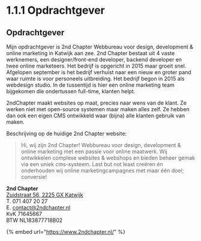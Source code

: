 # 1.1.1 Opdrachtgever

## Opdrachtgever

Mijn opdrachtgever is 2nd Chapter Webbureau voor design, development & online marketing in Katwijk aan zee. 2nd Chapter bestaat uit 4 vaste werknemers, een designer/front-end developer, backend developer en twee online marketeers. Het bedrijf is opgericht in 2015 maar groeit snel. Afgelopen september is het bedrijf verhuist naar een nieuw en groter pand waar ruimte is voor personeels uitbreiding. Het bedrijf begon in 2015 als webdesign studio. In de tussentijd is hier een online marketing team bijgekomen die ondertussen full-time, klanten helpt. 

2ndChapter maakt websites op maat, precies naar wens van de klant. Ze werken niet met open-source systemen maar maken alles zelf. Ze hebben dan ook een eigen CMS ontwikkeld waar \(bijna\) alle klanten gebruik van maken.

Beschrijving op de huidige 2nd Chapter website:

> Hi, wij zijn 2nd Chapter! Webbureau voor design, development & online marketing met een passie voor online maatwerk. Wij ontwikkelen complexe websites & webshops en bieden beheer gemak via een uniek cms-systeem. Last but not least creëren én onderhouden wij online marketingcampagnes met maar één doel; conversie!

**2nd Chapter**  
[Zuidstraat 56, 2225 GX Katwijk](https://www.2ndchapter.nl/contact)  
T. 071 407 20 27  
E. [contact@2ndchapter.nl](mailto:contact@2ndchapter.nl)  
KvK 71645667  
BTW NL183877718B02

{% embed url="https://www.2ndchapter.nl/" %}

